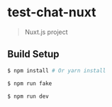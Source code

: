 # test-chat-nuxt

> Nuxt.js project

## Build Setup

``` bash
$ npm install # Or yarn install

$ npm run fake

$ npm run dev
```

